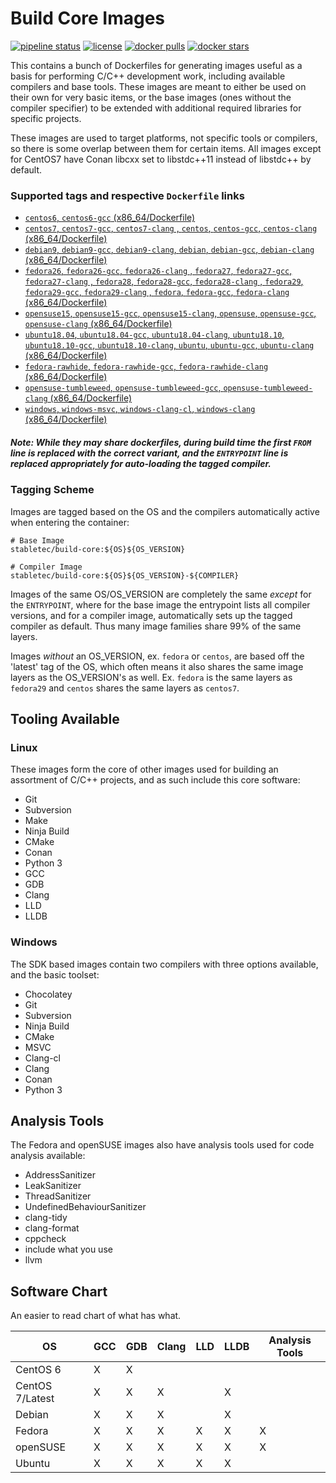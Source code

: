 # Build Core Images

[![pipeline status](http://git.stabletec.com/docker/build-core/badges/master/pipeline.svg)](http://git.stabletec.com/docker/build-core/commits/master)
[![license](https://img.shields.io/badge/license-Apache%202.0-blue.svg)](https://git.stabletec.com/docker/build-core/blob/master/LICENSE)
[![docker pulls](https://img.shields.io/docker/pulls/stabletec/build-core.svg)](https://hub.docker.com/r/stabletec/build-core/)
[![docker stars](https://img.shields.io/docker/stars/stabletec/build-core.svg)](https://hub.docker.com/r/stabletec/build-core/)

This contains a bunch of Dockerfiles for generating images useful as a basis for performing C/C++ development work, including available compilers and base tools. These images are meant to either be used on their own for very basic items, or the base images (ones without the compiler specifier) to be extended with additional required libraries for specific projects.

These images are used to target platforms, not specific tools or compilers, so there is some overlap between them for certain items. All images except for CentOS7 have Conan libcxx set to libstdc++11 instead of libstdc++ by default.

### Supported tags and respective `Dockerfile` links

- [`centos6`, `centos6-gcc` (x86_64/Dockerfile)](https://git.stabletec.com/docker/build-core/blob/master/centos/centos-6/Dockerfile)
- [`centos7`, `centos7-gcc`, `centos7-clang` , `centos`, `centos-gcc`, `centos-clang` (x86_64/Dockerfile)](https://git.stabletec.com/docker/build-core/blob/master/centos/centos-7/Dockerfile)
- [`debian9`, `debian9-gcc`, `debian9-clang`, `debian`, `debian-gcc`, `debian-clang` (x86_64/Dockerfile)](https://git.stabletec.com/docker/build-core/blob/master/debian/debian-9/Dockerfile)
- [`fedora26`, `fedora26-gcc`, `fedora26-clang` , `fedora27`, `fedora27-gcc`, `fedora27-clang` , `fedora28`, `fedora28-gcc`, `fedora28-clang` , `fedora29`, `fedora29-gcc`, `fedora29-clang` , `fedora`, `fedora-gcc`, `fedora-clang` (x86_64/Dockerfile)](https://git.stabletec.com/docker/build-core/blob/master/fedora/fedora-26/Dockerfile)
- [`opensuse15`, `opensuse15-gcc`, `opensuse15-clang`, `opensuse`, `opensuse-gcc`, `opensuse-clang` (x86_64/Dockerfile)](https://git.stabletec.com/docker/build-core/blob/master/opensuse/opensuseleap-15/Dockerfile)
- [`ubuntu18.04`, `ubuntu18.04-gcc`, `ubuntu18.04-clang`, `ubuntu18.10`, `ubuntu18.10-gcc`, `ubuntu18.10-clang`, `ubuntu`, `ubuntu-gcc`, `ubuntu-clang` (x86_64/Dockerfile)](https://git.stabletec.com/docker/build-core/blob/master/ubuntu/ubuntu-18.04/Dockerfile)
- [`fedora-rawhide`, `fedora-rawhide-gcc`, `fedora-rawhide-clang` (x86_64/Dockerfile)](https://git.stabletec.com/docker/build-core/blob/master/rolling/fedora/Dockerfile)
- [`opensuse-tumbleweed`, `opensuse-tumbleweed-gcc`, `opensuse-tumbleweed-clang` (x86_64/Dockerfile)](https://git.stabletec.com/docker/build-core/blob/master/rolling/opensuse/Dockerfile)
- [`windows`, `windows-msvc`, `windows-clang-cl`, `windows-clang` (x86_64/Dockerfile)](https://git.stabletec.com/docker/build-core/blob/master/windows/Dockerfile)

##### Note: While they may share dockerfiles, during build time the first `FROM` line is replaced with the correct variant, and the `ENTRYPOINT` line is replaced appropriately for auto-loading the tagged compiler.

### Tagging Scheme

Images are tagged based on the OS and the compilers automatically active when entering the container:
```
# Base Image
stabletec/build-core:${OS}${OS_VERSION}

# Compiler Image
stabletec/build-core:${OS}${OS_VERSION}-${COMPILER}
```

Images of the same OS/OS_VERSION are completely the same *except* for the `ENTRYPOINT`, where for the base image the entrypoint lists all compiler versions, and for a compiler image, automatically sets up the tagged compiler as default. Thus many image families share 99% of the same layers.

Images *without* an OS_VERSION, ex. `fedora` or `centos`, are based off the 'latest' tag of the OS, which often means it also shares the same image layers as the OS_VERSION's as well. Ex. `fedora` is the same layers as `fedora29` and `centos` shares the same layers as `centos7`.

## Tooling Available

### Linux

These images form the core of other images used for building an assortment of C/C++ projects, and as such include this core software:
- Git
- Subversion
- Make
- Ninja Build
- CMake
- Conan
- Python 3
- GCC
- GDB
- Clang
- LLD
- LLDB

### Windows

The SDK based images contain two compilers with three options available, and the basic toolset:
- Chocolatey
- Git
- Subversion
- Ninja Build
- CMake
- MSVC
- Clang-cl
- Clang
- Conan
- Python 3

## Analysis Tools

The Fedora and openSUSE images also have analysis tools used for code analysis available:
- AddressSanitizer
- LeakSanitizer
- ThreadSanitizer
- UndefinedBehaviourSanitizer
- clang-tidy
- clang-format
- cppcheck
- include what you use
- llvm

## Software Chart

An easier to read chart of what has what.

| OS              | GCC | GDB | Clang | LLD | LLDB | Analysis Tools |
|-----------------|-----|-----|-------|-----|------|----------------|
| CentOS 6        | X   | X   |       |     |      |                |
| CentOS 7/Latest | X   | X   | X     |     | X    |                |
| Debian          | X   | X   | X     |     | X    |                |
| Fedora          | X   | X   | X     | X   | X    | X              |
| openSUSE        | X   | X   | X     | X   | X    | X              |
| Ubuntu          | X   | X   | X     | X   | X    |                |
